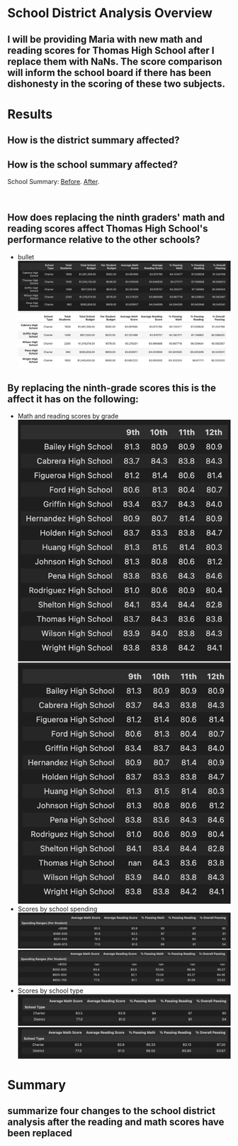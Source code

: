 # School District Analysis Overview
## I will be providing Maria with new math and reading scores for Thomas High School after I replace them with NaNs. The score comparison will inform the school board if there has been dishonesty in the scoring of these two subjects.  

# Results
## How is the district summary affected?


## How is the school summary affected?
School Summary: [Before](https://github.com/ramon0101alonso/School-District-Analysis/blob/main/before%20summary.png). [After](https://github.com/ramon0101alonso/School-District-Analysis/blob/main/after%20summary.png).

![]()
## How does replacing the ninth graders' math and reading scores affect Thomas High School's performance relative to the other schools?
- bullet
![top 5 before](https://github.com/ramon0101alonso/School-District-Analysis/blob/main/Before%20top%205.png)
![top 5 after](https://github.com/ramon0101alonso/School-District-Analysis/blob/main/Top%205%20After.png)
## By replacing the ninth-grade scores this is the affect it has on the following:

- Math and reading scores by grade
![Scores before](https://github.com/ramon0101alonso/School-District-Analysis/blob/main/scores%20by%20grade%20before.png)
![Scores after](https://github.com/ramon0101alonso/School-District-Analysis/blob/main/scores%20by%20grade%20after.png)
- Scores by school spending
![Spending before](https://github.com/ramon0101alonso/School-District-Analysis/blob/main/before%20spending.png)
![Spending after](https://github.com/ramon0101alonso/School-District-Analysis/blob/main/after%20Nan%20spending.png)
- Scores by school type
![Scores before](https://github.com/ramon0101alonso/School-District-Analysis/blob/main/scores%20before%20by%20type.png)
![Scores after](https://github.com/ramon0101alonso/School-District-Analysis/blob/main/scores%20after%20by%20type.png)
# Summary
## summarize four changes to the school district analysis after the reading and math scores have been replaced
